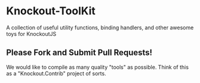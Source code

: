 Knockout-ToolKit
================

A collection of useful utility functions, binding handlers, and other awesome toys for KnockoutJS

## Please Fork and Submit Pull Requests! ##
We would like to compile as many quality "tools" as possible. Think of this as a "Knockout.Contrib" project of sorts.